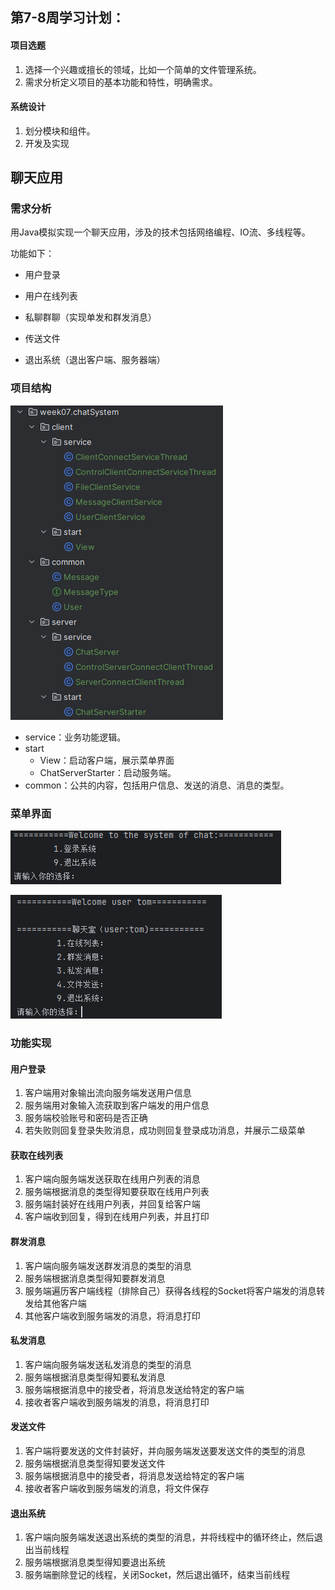 ## 第7-8周学习计划：

#### 项目选题

1. 选择一个兴趣或擅长的领域，比如一个简单的文件管理系统。
2. 需求分析定义项目的基本功能和特性，明确需求。

#### 系统设计

1. 划分模块和组件。
2. 开发及实现

## 聊天应用

### 需求分析

用Java模拟实现一个聊天应用，涉及的技术包括网络编程、IO流、多线程等。

功能如下：

- 用户登录        

- 用户在线列表
- 私聊群聊（实现单发和群发消息）
- 传送文件
- 退出系统（退出客户端、服务器端）

### 项目结构

![image-20231229141911108](images/image-20231229141911108.png)

- service：业务功能逻辑。
- start
  - View：启动客户端，展示菜单界面
  - ChatServerStarter：启动服务端。
- common：公共的内容，包括用户信息、发送的消息、消息的类型。

### 菜单界面

![image-20231229180132957](images/image-20231229180132957.png)

![image-20231229180214297](images/image-20231229180214297.png)

### 功能实现

#### 用户登录

1. 客户端用对象输出流向服务端发送用户信息
2. 服务端用对象输入流获取到客户端发的用户信息
3. 服务端校验账号和密码是否正确
4. 若失败则回复登录失败消息，成功则回复登录成功消息，并展示二级菜单

#### 获取在线列表

1. 客户端向服务端发送获取在线用户列表的消息
2. 服务端根据消息的类型得知要获取在线用户列表
3. 服务端封装好在线用户列表，并回复给客户端
4. 客户端收到回复，得到在线用户列表，并且打印

#### 群发消息

1. 客户端向服务端发送群发消息的类型的消息
2. 服务端根据消息类型得知要群发消息
3. 服务端遍历客户端线程（排除自己）获得各线程的Socket将客户端发的消息转发给其他客户端
4. 其他客户端收到服务端发的消息，将消息打印

#### 私发消息

1. 客户端向服务端发送私发消息的类型的消息
2. 服务端根据消息类型得知要私发消息
3. 服务端根据消息中的接受者，将消息发送给特定的客户端
4. 接收者客户端收到服务端发的消息，将消息打印

#### 发送文件

1. 客户端将要发送的文件封装好，并向服务端发送要发送文件的类型的消息
2. 服务端根据消息类型得知要发送文件
3. 服务端根据消息中的接受者，将消息发送给特定的客户端
4. 接收者客户端收到服务端发的消息，将文件保存

#### 退出系统

1. 客户端向服务端发送退出系统的类型的消息，并将线程中的循环终止，然后退出当前线程
2. 服务端根据消息类型得知要退出系统
3. 服务端删除登记的线程，关闭Socket，然后退出循环，结束当前线程